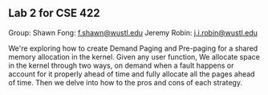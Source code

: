 ## Lab 2 for CSE 422

Group: 
Shawn Fong: f.shawn@wustl.edu
Jeremy Robin: j.i.robin@wustl.edu


We're exploring how to create Demand Paging and Pre-paging for a shared memory allocation in the kernel. Given any user function, We allocate space in the kernel through two ways, on demand when a fault happens or account for it properly ahead of time and fully allocate all the pages ahead of time. Then we delve into how to the pros and cons of each strategy.
